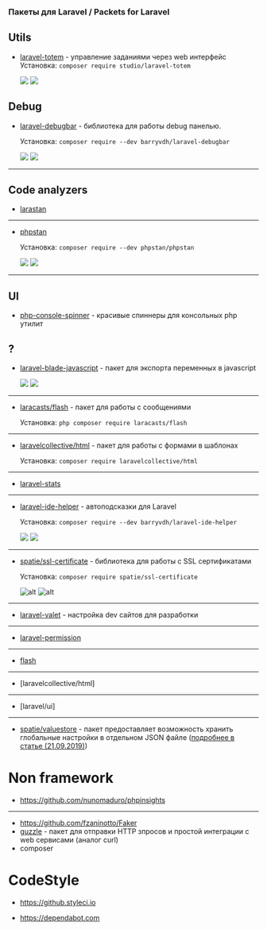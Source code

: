 ### Пакеты для Laravel / Packets for Laravel



## Utils

- [laravel-totem](https://github.com/codestudiohq/laravel-totem) - управление заданиями через web интерфейс
![]()
    Установка: ```composer require studio/laravel-totem```

    ![](https://img.shields.io/github/stars/codestudiohq/laravel-totem)
    ![](https://img.shields.io/github/license/codestudiohq/laravel-totem)

## Debug

- [laravel-debugbar](https://github.com/barryvdh/laravel-debugbar) - библиотека для работы debug панелью.

    Установка:  ```composer require --dev barryvdh/laravel-debugbar```

    ![](https://img.shields.io/github/stars/barryvdh/laravel-debugbar)
    ![](https://img.shields.io/github/license/barryvdh/laravel-debugbar)
---

## Code analyzers
- [larastan](https://github.com/nunomaduro/larastan)
---

- [phpstan](https://github.com/phpstan/phpstan)
    
    Установка: ```composer require --dev phpstan/phpstan```

    ![](https://img.shields.io/github/stars/phpstan/phpstan)
    ![](https://img.shields.io/github/license/phpstan/phpstan)

---

## UI
  - [php-console-spinner](https://github.com/alecrabbit/php-console-spinner) - красивые спиннеры для консольных php утилит


## ?

* [laravel-blade-javascript](https://github.com/spatie/laravel-blade-javascript) - пакет для экспорта переменных в javascript

    ![](https://img.shields.io/github/stars/spatie/laravel-blade-javascript)
    ![](https://img.shields.io/github/license/spatie/laravel-blade-javascript)
---

* [laracasts/flash](https://github.com/laracasts/flash) - пакет для работы с сообщениями
    
    Установка: ```php composer require laracasts/flash```
---
* [laravelcollective/html](https://laravelcollective.com/docs/6.0/html) - пакет для работы с формами в шаблонах

    Установка: ```composer require laravelcollective/html```
---
* [laravel-stats](https://github.com/stefanzweifel/laravel-stats)
---
- [laravel-ide-helper](https://github.com/barryvdh/laravel-ide-helper) - автоподсказки для Laravel

    Установка: ```composer require --dev barryvdh/laravel-ide-helper```

    ![](https://img.shields.io/github/stars/barryvdh/laravel-ide-helper)
    ![](https://img.shields.io/github/license/barryvdh/laravel-ide-helper)
---

 - [spatie/ssl-certificate](https://github.com/spatie/ssl-certificate) - библиотека для работы с SSL сертификатами

    Установка: ```composer require spatie/ssl-certificate```

    ![alt](https://img.shields.io/github/stars/spatie/ssl-certificate)
    ![alt](https://img.shields.io/github/license/spatie/ssl-certificate)
---
* [laravel-valet](https://github.com/laravel/valet) - настройка dev сайтов для разработки
---
* [laravel-permission](https://github.com/spatie/laravel-permission)
---
* [flash](https://github.com/laracasts/flash)
---
* [laravelcollective/html]
---
* [laravel/ui]
---
* [spatie/valuestore](https://github.com/spatie/valuestore) - пакет предоставляет возможность хранить глобальные настройки в отдельном JSON файле ([подробнее в статье (21.09.2019)](https://laravel.demiart.ru/global-application-settings/))



# Non framework
 - https://github.com/nunomaduro/phpinsights
 ---
 - https://github.com/fzaninotto/Faker
 - [guzzle](https://github.com/guzzle/guzzle) - пакет для отправки HTTP зпросов и простой интеграции с web сервисами (аналог curl)
 - composer

# CodeStyle
 - https://github.styleci.io

 - https://dependabot.com
